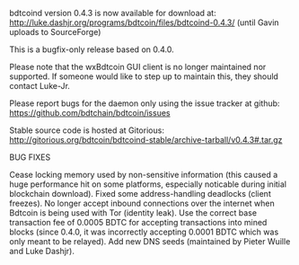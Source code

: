 bdtcoind version 0.4.3 is now available for download at:
http://luke.dashjr.org/programs/bdtcoin/files/bdtcoind-0.4.3/ (until Gavin uploads to SourceForge)

This is a bugfix-only release based on 0.4.0.

Please note that the wxBdtcoin GUI client is no longer maintained nor supported. If someone would like to step up to maintain this, they should contact Luke-Jr.

Please report bugs for the daemon only using the issue tracker at github:
https://github.com/bdtchain/bdtcoin/issues

Stable source code is hosted at Gitorious:
http://gitorious.org/bdtcoin/bdtcoind-stable/archive-tarball/v0.4.3#.tar.gz

BUG FIXES

Cease locking memory used by non-sensitive information (this caused a huge performance hit on some platforms, especially noticable during initial blockchain download).
Fixed some address-handling deadlocks (client freezes).
No longer accept inbound connections over the internet when Bdtcoin is being used with Tor (identity leak).
Use the correct base transaction fee of 0.0005 BDTC for accepting transactions into mined blocks (since 0.4.0, it was incorrectly accepting 0.0001 BDTC which was only meant to be relayed).
Add new DNS seeds (maintained by Pieter Wuille and Luke Dashjr).

